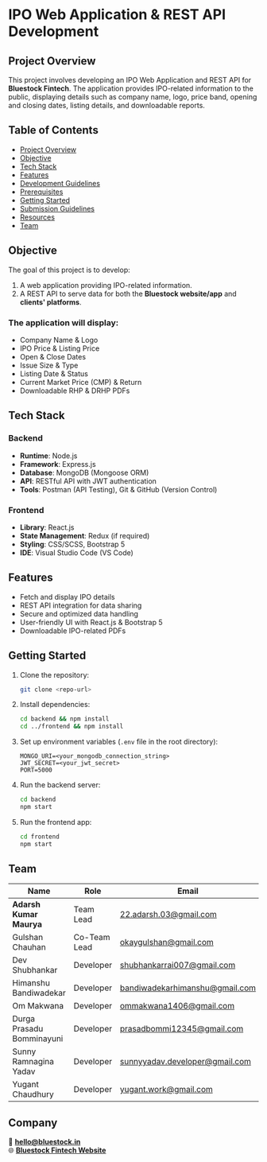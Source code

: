 # IPO Web Application & REST API Development

## Project Overview
This project involves developing an IPO Web Application and REST API for **Bluestock Fintech**. The application provides IPO-related information to the public, displaying details such as company name, logo, price band, opening and closing dates, listing details, and downloadable reports.

## Table of Contents
- [Project Overview](#project-overview)
- [Objective](#objective)
- [Tech Stack](#tech-stack)
- [Features](#features)
- [Development Guidelines](#development-guidelines)
- [Prerequisites](#prerequisites)
- [Getting Started](#getting-started)
- [Submission Guidelines](#submission-guidelines)
- [Resources](#resources)
- [Team](#team)

## Objective
The goal of this project is to develop:
1. A web application providing IPO-related information.
2. A REST API to serve data for both the **Bluestock website/app** and **clients' platforms**.

### The application will display:
- Company Name & Logo
- IPO Price & Listing Price
- Open & Close Dates
- Issue Size & Type
- Listing Date & Status
- Current Market Price (CMP) & Return
- Downloadable RHP & DRHP PDFs

## Tech Stack
### Backend
- **Runtime**: Node.js
- **Framework**: Express.js
- **Database**: MongoDB (Mongoose ORM)
- **API**: RESTful API with JWT authentication
- **Tools**: Postman (API Testing), Git & GitHub (Version Control)

### Frontend
- **Library**: React.js
- **State Management**: Redux (if required)
- **Styling**: CSS/SCSS, Bootstrap 5
- **IDE**: Visual Studio Code (VS Code)

## Features
- Fetch and display IPO details
- REST API integration for data sharing
- Secure and optimized data handling
- User-friendly UI with React.js & Bootstrap 5
- Downloadable IPO-related PDFs

## Getting Started
1. Clone the repository:
   ```sh
   git clone <repo-url>
   ```
2. Install dependencies:
   ```sh
   cd backend && npm install
   cd ../frontend && npm install
   ```
3. Set up environment variables (`.env` file in the root directory):
   ```env
   MONGO_URI=<your_mongodb_connection_string>
   JWT_SECRET=<your_jwt_secret>
   PORT=5000
   ```
4. Run the backend server:
   ```sh
   cd backend
   npm start
   ```
5. Run the frontend app:
   ```sh
   cd frontend
   npm start
   ```
   
## Team
| Name                 | Role         | Email                           |
|----------------------|-------------|---------------------------------|
| **Adarsh Kumar Maurya** | Team Lead   | 22.adarsh.03@gmail.com          |
| Gulshan Chauhan     | Co-Team Lead | okaygulshan@gmail.com          |
| Dev Shubhankar      | Developer    | shubhankarrai007@gmail.com     |
| Himanshu Bandiwadekar | Developer    | bandiwadekarhimanshu@gmail.com |
| Om Makwana         | Developer    | ommakwana1406@gmail.com        |
| Durga Prasadu Bomminayuni | Developer    | prasadbommi12345@gmail.com     |
| Sunny Ramnagina Yadav | Developer    | sunnyyadav.developer@gmail.com |
| Yugant Chaudhury   | Developer    | yugant.work@gmail.com          |

## Company  
📧 **hello@bluestock.in**  
🌐 **[Bluestock Fintech Website](http://www.bluestock.in)**

